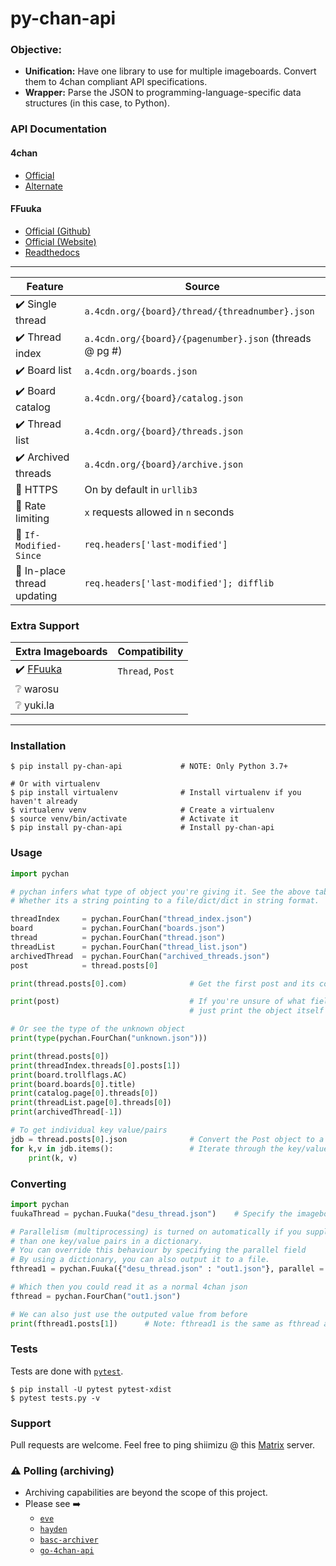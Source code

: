 # py-chan-api

### Objective:
- **Unification:** Have one library to use for multiple imageboards. Convert them to 4chan compliant API specifications.
- **Wrapper:** Parse the JSON to programming-language-specific data structures (in this case, to Python).

### API Documentation
#### 4chan
* [Official](https://github.com/4chan/4chan-API)
* [Alternate](https://github.com/catamphetamine/imageboard/blob/master/docs/engines/4chan.md)

#### FFuuka
* [Official (Github)](https://github.com/FoolCode/FoolFuuka-docs/blob/master/code_guide/documentation/api.rst)
* [Official (Website)](https://4plebs.tech/foolfuuka)
* [Readthedocs](https://foolfuuka.readthedocs.io/en/latest/code_guide/documentation/api.html)

---

|   Feature                     |                        Source                             |
|-------------------------------|-----------------------------------------------------------|
|   ✔️ Single thread             |`a.4cdn.org/{board}/thread/{threadnumber}.json`            |
|   ✔️ Thread index                |`a.4cdn.org/{board}/{pagenumber}.json` (threads @ pg #)    |
|   ✔️ Board list                  |`a.4cdn.org/boards.json`                                   |
|   ✔️ Board catalog             |`a.4cdn.org/{board}/catalog.json`                          |
|   ✔️ Thread list                 |`a.4cdn.org/{board}/threads.json`                          |
|  ✔️ Archived threads            |`a.4cdn.org/{board}/archive.json`                          |
|  🚧 HTTPS                       |On by default in `urllib3`                                 |
|  🚧 Rate limiting               |`x` requests allowed in `n` seconds                        |
|  🚧 `If-Modified-Since`         |`req.headers['last-modified']`                             |
|  🚧 In-place thread updating |`req.headers['last-modified']; difflib`                    |

### Extra Support
|**Extra Imageboards** | Compatibility |
|-------------------------------|----------|
|✔️ [FFuuka](https://archive.4plebs.org/_/articles/credits/#archives)|  `Thread`, `Post` |
|❔ warosu|
|❔ yuki.la |

---

### Installation
```console
$ pip install py-chan-api             # NOTE: Only Python 3.7+

# Or with virtualenv
$ pip install virtualenv              # Install virtualenv if you haven't already
$ virtualenv venv                     # Create a virtualenv
$ source venv/bin/activate            # Activate it
$ pip install py-chan-api             # Install py-chan-api
```

### Usage

```python
import pychan

# pychan infers what type of object you're giving it. See the above table.
# Whether its a string pointing to a file/dict/dict in string format.

threadIndex     = pychan.FourChan("thread_index.json")
board           = pychan.FourChan("boards.json")
thread          = pychan.FourChan("thread.json")
threadList      = pychan.FourChan("thread_list.json")
archivedThread  = pychan.FourChan("archived_threads.json")
post            = thread.posts[0]

print(thread.posts[0].com)              # Get the first post and its comment

print(post)                             # If you're unsure of what fields to call
                                        # just print the object itself to see a list of key/values

# Or see the type of the unknown object
print(type(pychan.FourChan("unknown.json")))

print(thread.posts[0])
print(threadIndex.threads[0].posts[1])
print(board.trollflags.AC)
print(board.boards[0].title)
print(catalog.page[0].threads[0])
print(threadList.page[0].threads[0])
print(archivedThread[-1])

# To get individual key value/pairs
jdb = thread.posts[0].json              # Convert the Post object to a dictionary
for k,v in jdb.items():                 # Iterate through the key/value pairs
    print(k, v)
```

### Converting

```python
import pychan
fuukaThread = pychan.Fuuka("desu_thread.json")    # Specify the imageboard implementation

# Parallelism (multiprocessing) is turned on automatically if you supply more
# than one key/value pairs in a dictionary.
# You can override this behaviour by specifying the parallel field
# By using a dictionary, you can also output it to a file.
fthread1 = pychan.Fuuka({"desu_thread.json" : "out1.json"}, parallel = True)

# Which then you could read it as a normal 4chan json
fthread = pychan.FourChan("out1.json")

# We can also just use the outputed value from before
print(fthread1.posts[1])      # Note: fthread1 is the same as fthread and fuukaThread
```

### Tests
Tests are done with [`pytest`](https://pytest.org/en/latest/).
```console
$ pip install -U pytest pytest-xdist
$ pytest tests.py -v
```

### Support
Pull requests are welcome.
Feel free to ping shiimizu @ this [Matrix](https://matrix.to/#/#bibanon-chat:matrix.org) server.


### ⚠️ Polling (archiving)
- Archiving capabilities are beyond the scope of this project.
- Please see ➡️
  - [`eve`](https://github.com/bibanon/eve)
  - [`hayden`](https://github.com/bbepis/Hayden)
  - [`basc-archiver`](https://github.com/bibanon/BASC-Archiver)
  - [`go-4chan-api`](https://github.com/moshee/go-4chan-api)
